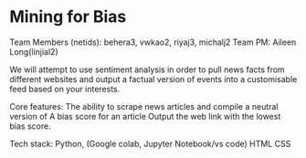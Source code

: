 # Mining for Bias

Team Members (netids): behera3,  vwkao2, riyaj3, michalj2
Team PM: Aileen Long(linjial2)

We will attempt to use sentiment analysis in order to pull news facts from different websites and output a factual version of events into a customisable feed based on your interests.

Core features:
  The ability to scrape news articles and compile a neutral version of 
  A bias score for an article 
  Output the web link with the lowest bias score.
  
Tech stack:
  Python, (Google colab, Jupyter Notebook/vs code)
  HTML
  CSS
